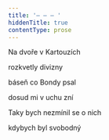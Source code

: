 ```yaml
---
title: '– – – '
hiddenTitle: true
contentType: prose
---
```


Na dvoře v Kartouzích

rozkvetly divizny

báseň co Bondy psal

dosud mi v uchu zní

Taky bych nezmínil se o nich

kdybych byl svobodný
